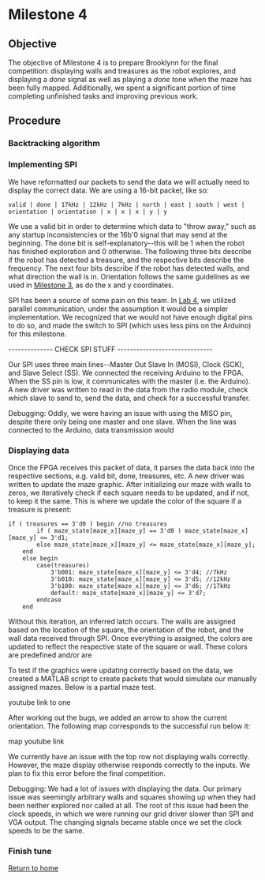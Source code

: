 # Milestone 4

## Objective
The objective of Milestone 4 is to prepare Brooklynn for the final competition: displaying walls and treasures as the robot explores, and displaying a *done* signal as well as playing a *done* tone when the maze has been fully mapped. Additionally, we spent a significant portion of time completing unfinished tasks and improving previous work.

## Procedure

### Backtracking algorithm

### Implementing SPI
We have reformatted our packets to send the data we will actually need to display the correct data. We are using a 16-bit packet, like so:

```
valid | done | 17kHz | 12kHz | 7kHz | north | east | south | west | orientation | orientation | x | x | x | y | y
```

We use a valid bit in order to determine which data to "throw away," such as any startup inconsistencies or the 16b'0 signal that may send at the beginning. The done bit is self-explanatory--this will be 1 when the robot has finished exploration and 0 otherwise. The following three bits describe if the robot has detected a treasure, and the respective bits describe the frequency. The next four bits describe if the robot has detected walls, and what direction the wall is in. Orientation follows the same guidelines as we used in [Milestone 3](./docs/labs/lab3.md), as do the x and y coordinates. 

SPI has been a source of some pain on this team. In [Lab 4](./docs/labs/lab4.md), we utilized parallel communication, under the assumption it would be a simpler implementation. We recognized that we would not have enough digital pins to do so, and made the switch to SPI (which uses less pins on the Arduino) for this milestone. 


-------------- CHECK SPI STUFF ------------------------------

Our SPI uses three main lines--Master Out Slave In (MOSI), Clock (SCK), and Slave Select (SS). We connected the receiving Arduino to the FPGA. When the SS pin is low, it communicates with the master (i.e. the Arduino). A new driver was written to read in the data from the radio module, check which slave to send to, send the data, and check for a successful transfer.

Debugging:
Oddly, we were having an issue with using the MISO pin, despite there only being one master and one slave. When the line was connected to the Arduino, data transmission would 

### Displaying data

Once the FPGA receives this packet of data, it parses the data back into the respective sections, e.g. valid bit, done, treasures, etc. A new driver was written to update the maze graphic. After initializing our maze with walls to zeros, we iteratively check if each square needs to be updated, and if not, to keep it the same. This is where we update the color of the square if a treasure is present:

```
if ( treasures == 3'd0 ) begin //no treasures
		if ( maze_state[maze_x][maze_y] == 3'd0 ) maze_state[maze_x][maze_y] <= 3'd1;
		else maze_state[maze_x][maze_y] <= maze_state[maze_x][maze_y];
	end
	else begin
		case(treasures)
			3'b001: maze_state[maze_x][maze_y] <= 3'd4; //7kHz
			3'b010: maze_state[maze_x][maze_y] <= 3'd5; //12kHz
			3'b100: maze_state[maze_x][maze_y] <= 3'd6; //17kHz
			default: maze_state[maze_x][maze_y] <= 3'd7;
		endcase
	end
```

Without this iteration, an inferred latch occurs. The walls are assigned based on the location of the square, the orientation of the robot, and the wall data received through SPI. Once everything is assigned, the colors are updated to reflect the respective state of the square or wall. These colors are predefined and/or are 

To test if the graphics were updating correctly based on the data, we created a MATLAB script to create packets that would simulate our manually assigned mazes. Below is a partial maze test.

youtube link to one

After working out the bugs, we added an arrow to show the current orientation. The following map corresponds to the successful run below it:

map
youtube link

We currently have an issue with the top row not displaying walls correctly. However, the maze display otherwise responds correctly to the inputs. We plan to fix this error before the final competition.

Debugging:
We had a lot of issues with displaying the data. Our primary issue was seemingly arbitrary walls and squares showing up when they had been neither explored nor called at all. The root of this issue had been the clock speeds, in which we were running our grid driver slower than SPI and VGA output. The changing signals became stable once we set the clock speeds to be the same.

### Finish tune

[Return to home](https://sofyacalvin.github.io/ece3400-group3/)
